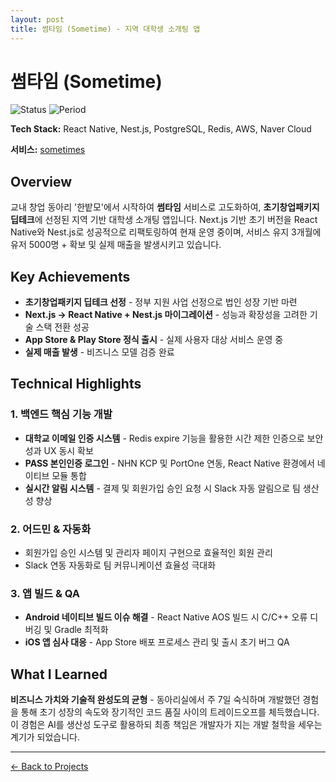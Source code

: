 ```yaml
---
layout: post
title: 썸타임 (Sometime) - 지역 대학생 소개팅 앱
---
```


# 썸타임 (Sometime)

![Status](https://img.shields.io/badge/Status-LIVE-success) ![Period](https://img.shields.io/badge/Period-2024~현재-blue)

**Tech Stack:** React Native, Nest.js, PostgreSQL, Redis, AWS, Naver Cloud

**서비스:** [sometimes](https://info.some-in-univ.com/)

## Overview

교내 창업 동아리 '한밭모'에서 시작하여 **썸타임** 서비스로 고도화하여, **초기창업패키지 딥테크**에 선정된 지역 기반 대학생 소개팅 앱입니다. Next.js 기반 초기 버전을 React Native와 Nest.js로 성공적으로 리팩토링하여 현재 운영 중이며, 서비스 유지 3개월에 유저 5000명 + 확보 및 실제 매출을 발생시키고 있습니다.

## Key Achievements

- **초기창업패키지 딥테크 선정** - 정부 지원 사업 선정으로 법인 성장 기반 마련
- **Next.js → React Native + Nest.js 마이그레이션** - 성능과 확장성을 고려한 기술 스택 전환 성공
- **App Store & Play Store 정식 출시** - 실제 사용자 대상 서비스 운영 중
- **실제 매출 발생** - 비즈니스 모델 검증 완료

## Technical Highlights

### 1. 백엔드 핵심 기능 개발

- **대학교 이메일 인증 시스템** - Redis expire 기능을 활용한 시간 제한 인증으로 보안성과 UX 동시 확보
- **PASS 본인인증 로그인** - NHN KCP 및 PortOne 연동, React Native 환경에서 네이티브 모듈 통합
- **실시간 알림 시스템** - 결제 및 회원가입 승인 요청 시 Slack 자동 알림으로 팀 생산성 향상

### 2. 어드민 & 자동화

- 회원가입 승인 시스템 및 관리자 페이지 구현으로 효율적인 회원 관리
- Slack 연동 자동화로 팀 커뮤니케이션 효율성 극대화

### 3. 앱 빌드 & QA

- **Android 네이티브 빌드 이슈 해결** - React Native AOS 빌드 시 C/C++ 오류 디버깅 및 Gradle 최적화
- **iOS 앱 심사 대응** - App Store 배포 프로세스 관리 및 출시 초기 버그 QA

## What I Learned

**비즈니스 가치와 기술적 완성도의 균형** - 동아리실에서 주 7일 숙식하며 개발했던 경험을 통해 초기 성장의 속도와 장기적인 코드 품질 사이의 트레이드오프를 체득했습니다. 이 경험은 AI를 생산성 도구로 활용하되 최종 책임은 개발자가 지는 개발 철학을 세우는 계기가 되었습니다.

---

[← Back to Projects](/#projects)
